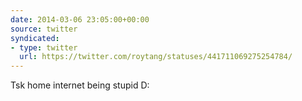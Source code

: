```yaml
---
date: 2014-03-06 23:05:00+00:00
source: twitter
syndicated:
- type: twitter
  url: https://twitter.com/roytang/statuses/441711069275254784/
---
```


Tsk home internet being stupid D: